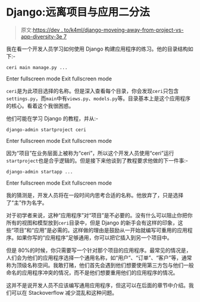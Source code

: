 # Django:远离项目与应用二分法

> 原文:[https://dev . to/k4ml/django-moveing-away-from-project-vs-app-diversity-3e 7](https://dev.to/k4ml/django-moving-away-from-project-vs-app-dichotomy-3e7)

我在看一个开发人员学习如何使用 Django 构建应用程序的练习。他的目录结构如下:-

```
ceri main manage.py ... 
```

Enter fullscreen mode Exit fullscreen mode

`ceri`是为此项目选择的名称。但是深入查看每个目录，你会发现`ceri`只包含`settings.py`，而`main`中有`views.py`、`models.py`等。目录基本上是这个应用程序的核心。看着这个我很困惑。

他们可能在学习 Django 的教程，并从:-

```
django-admin startproject ceri 
```

Enter fullscreen mode Exit fullscreen mode

因为“项目”在业务层面上被称为“ceri”，所以这个开发人员使用“ceri”运行`startproject`也是合乎逻辑的。但是接下来他谈到了教程要求他做的下一件事:-

```
django-admin startapp ... 
```

Enter fullscreen mode Exit fullscreen mode

我的猜测是，开发人员将在一段时间内思考合适的名称。他放弃了，只是选择了“主”作为名字。

对于初学者来说，这种“应用程序”对“项目”是不必要的。没有什么可以阻止你把你所有的视图和模型放到`ceri`目录中，但是 Django 的新手会有这样的印象，这些“项目”和“应用”是必需的。这样做的理由是鼓励从一开始就编写可重用的应用程序。如果你写的“应用程序”足够通用，你可以把它插入到另一个项目中。

但是 80%的时候，你只需要写一个针对那个项目的应用程序。最常见的情况是，人们会为他们的应用程序选择一个通用名称，如“用户”、“订单”、“客户”等，通常称为顶级名称空间。我敢打赌，他们首先会遇到他们想要使用第三方包与他们一般命名的应用程序冲突的情况，而不是他们想要重用他们的应用程序的情况。

这并不是说开发人员不应该编写通用应用程序，但这可以在后面的章节中介绍。我们可以在 Stackoverflow 减少混乱和这种问题。